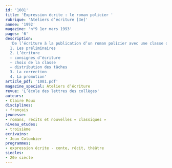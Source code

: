 ```yaml
---
id: '1081'
title: 'Expression écrite : le roman policier '
rubrique: 'Ateliers d’écriture [3e]'
annee: '1992'
magazine: 'n°9 1er mars 1993'
pages: '6'
description: 
  'De l’écriture à la publication d’un roman policier avec une classe de troisième : compte rendu d’une expérience pédagogique menée avec l’écrivain Jean Colombier…
  1. Les préliminaires
  2. L’écriture
  – consignes d’écriture
  – choix de la classe
  – distribution des tâches
  3. La correction
  4. La promotion'
article_pdf: '1081.pdf'
magazine_special: Ateliers d’écriture
revue: 'L’école des lettres des collèges'
auteurs:
- Claire Roux
disciplines:
- français
jeunesse:
- romans, récits et nouvelles « classiques »
niveau_etudes:
- troisième
ecrivains:
- Jean Colombier
programmes:
- expression écrite - conte, récit, théâtre
siecles:
- 20e siècle
---
```

